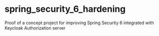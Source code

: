 # spring_security_6_hardening

Proof of a concept project for improving Spring Security 6 integrated with Keycloak Authorization server
